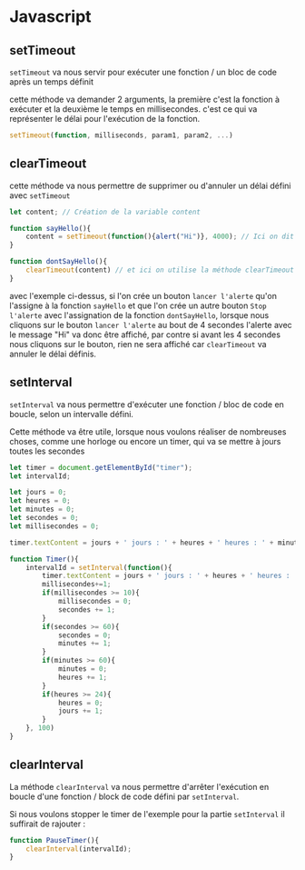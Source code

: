 # Javascript

## setTimeout

`setTimeout` va nous servir pour exécuter une fonction / un bloc de code après un temps définit 

cette méthode va demander 2 arguments, la première c'est la fonction à exécuter et la deuxième le temps en millisecondes. c'est ce qui va représenter le délai pour l'exécution de la fonction.

```js
setTimeout(function, milliseconds, param1, param2, ...)
```

## clearTimeout

cette méthode va nous permettre de supprimer ou d'annuler un délai défini avec `setTimeout`

```js
let content; // Création de la variable content

function sayHello(){
    content = setTimeout(function(){alert("Hi")}, 4000); // Ici on dit que la variable content est égal au setTimeout, qui affiche un message au bout de 4 seconde
}

function dontSayHello(){
    clearTimeout(content) // et ici on utilise la méthode clearTimeout pour annuler le délai défini par setTimeout
}
```

avec l'exemple ci-dessus, si l'on crée un bouton `lancer l'alerte` qu'on l'assigne à la fonction `sayHello` et que l'on crée un autre bouton `Stop l'alerte` avec l'assignation de la fonction `dontSayHello`, lorsque nous cliquons sur le bouton `lancer l'alerte` au bout de 4 secondes l'alerte avec le message "Hi" va donc être affiché, par contre si avant les 4 secondes nous cliquons sur le bouton, rien ne sera affiché car `clearTimeout` va annuler le délai définis.

## setInterval

`setInterval` va nous permettre d'exécuter une fonction / bloc de code en boucle, selon un intervalle défini.

Cette méthode va être utile, lorsque nous voulons réaliser de nombreuses choses, comme une horloge ou encore un timer, qui va se mettre à jours toutes les secondes 

```js
let timer = document.getElementById("timer");
let intervalId;

let jours = 0;
let heures = 0;
let minutes = 0;
let secondes = 0;
let millisecondes = 0;

timer.textContent = jours + ' jours : ' + heures + ' heures : ' + minutes + ' minutes : ' + secondes + ' secondes : ' + millisecondes;

function Timer(){
    intervalId = setInterval(function(){
        timer.textContent = jours + ' jours : ' + heures + ' heures : ' + minutes + ' minutes : ' + secondes + ' secondes : ' + millisecondes;
        millisecondes+=1;
        if(millisecondes >= 10){
            millisecondes = 0;
            secondes += 1;
        }
        if(secondes >= 60){
            secondes = 0;
            minutes += 1;
        }
        if(minutes >= 60){
            minutes = 0;
            heures += 1;
        }
        if(heures >= 24){
            heures = 0;
            jours += 1;
        }
    }, 100)
}
```

## clearInterval 

La méthode `clearInterval` va nous permettre d'arrêter l'exécution en boucle d'une fonction / block de code défini par `setInterval`. 

Si nous voulons stopper le timer de l'exemple pour la partie `setInterval` il suffirait de rajouter :

```js
function PauseTimer(){
    clearInterval(intervalId);
}
```